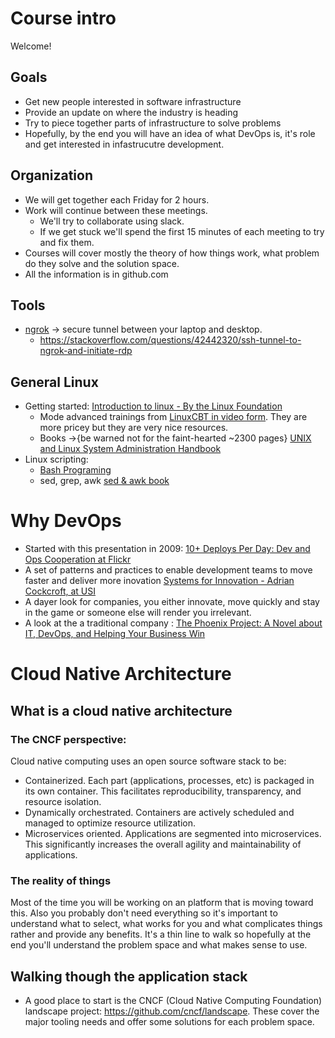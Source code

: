 
# Course intro
Welcome!

## Goals

* Get new people interested in software infrastructure
* Provide an update on where the industry is heading
* Try to piece together parts of infrastructure to solve problems
* Hopefully, by the end you will have an idea of what DevOps is, it's role and get interested in infastrucutre development.

## Organization

* We will get together each Friday for 2 hours.
* Work will continue between these meetings.
  * We'll try to collaborate using slack.
  * If we get stuck we'll spend the first 15 minutes of each meeting to try and fix them.
* Courses will cover mostly the theory of how things work, what problem do they solve and the solution space.
* All the information is in github.com

## Tools

* [ngrok](https://ngrok.com/) -> secure tunnel between your laptop and desktop.
  * https://stackoverflow.com/questions/42442320/ssh-tunnel-to-ngrok-and-initiate-rdp 

## General Linux
* Getting started: [Introduction to linux - By the Linux Foundation](https://training.linuxfoundation.org/linux-courses/system-administration-training/introduction-to-linux%20)
  * Mode advanced trainings from [LinuxCBT in video form](https://www.linuxcbt.com/). They are more pricey but they are very nice resources.
  * Books ->{be warned not for the faint-hearted ~2300 pages} [UNIX and Linux System Administration Handbook](https://www.amazon.com/UNIX-Linux-System-Administration-Handbook/dp/0131480057)
* Linux scripting:
  * [Bash Programing](http://tldp.org/HOWTO/Bash-Prog-Intro-HOWTO.html)
  * sed, grep, awk [sed & awk book](https://docstore.mik.ua/orelly/unix/sedawk/)
# Why DevOps

* Started with this presentation in 2009: [10+ Deploys Per Day: Dev and Ops Cooperation at Flickr](https://youtu.be/LdOe18KhtT4)
* A set of patterns and practices to enable development teams to move faster and deliver more inovation [Systems for Innovation - Adrian Cockcroft, at USI](https://youtu.be/-vlOG3UIp9c)
* A dayer look for companies, you either innovate, move quickly and stay in the game or someone else will render you irrelevant.
* A look at the a traditional company : [The Phoenix Project: A Novel about IT, DevOps, and Helping Your Business Win](https://www.amazon.com/Phoenix-Project-DevOps-Helping-Business/dp/0988262592)

# Cloud Native Architecture

## What is a cloud native architecture

### The CNCF perspective:
Cloud native computing uses an open source software stack to be:
* Containerized. Each part (applications, processes, etc) is packaged in its own container. This facilitates reproducibility, transparency, and resource isolation.
* Dynamically orchestrated. Containers are actively scheduled and managed to optimize resource utilization.
* Microservices oriented. Applications are segmented into microservices. This significantly increases the overall agility and maintainability of applications.

### The reality of things

Most of the time you will be working on an platform that is moving toward this.  Also you probably don't need everything so it's important to understand what to select, what works for you and what complicates things rather and provide any benefits. It's a thin line to walk so hopefully at the end you'll understand the problem space and what makes sense to use.

## Walking though the application stack

* A good place to start is the CNCF (Cloud Native Computing Foundation) landscape project: https://github.com/cncf/landscape. These cover the major tooling needs and offer some solutions for each problem space.
